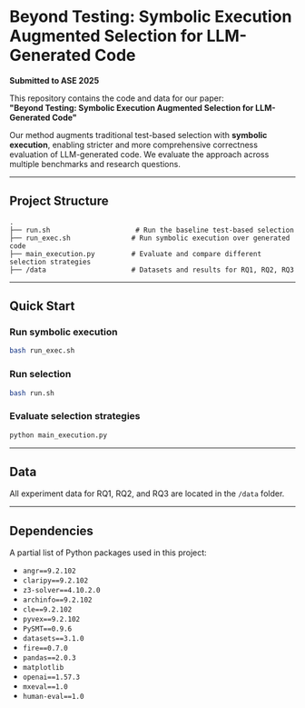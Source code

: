 # Beyond Testing: Symbolic Execution Augmented Selection for LLM-Generated Code

**Submitted to ASE 2025**

This repository contains the code and data for our paper:  
**"Beyond Testing: Symbolic Execution Augmented Selection for LLM-Generated Code"**

Our method augments traditional test-based selection with **symbolic execution**, enabling stricter and more comprehensive correctness evaluation of LLM-generated code. We evaluate the approach across multiple benchmarks and research questions.

---

## Project Structure

```
.
├── run.sh                     # Run the baseline test-based selection
├── run_exec.sh               # Run symbolic execution over generated code
├── main_execution.py         # Evaluate and compare different selection strategies
├── /data                     # Datasets and results for RQ1, RQ2, RQ3
```

---

## Quick Start

### Run symbolic execution

```bash
bash run_exec.sh
```

### Run selection

```bash
bash run.sh
```

### Evaluate selection strategies

```bash
python main_execution.py
```

---

## Data

All experiment data for RQ1, RQ2, and RQ3 are located in the `/data` folder.

---

## Dependencies

A partial list of Python packages used in this project:

- `angr==9.2.102`
- `claripy==9.2.102`
- `z3-solver==4.10.2.0`
- `archinfo==9.2.102`
- `cle==9.2.102`
- `pyvex==9.2.102`
- `PySMT==0.9.6`
- `datasets==3.1.0`
- `fire==0.7.0`
- `pandas==2.0.3`
- `matplotlib`
- `openai==1.57.3`
- `mxeval==1.0`
- `human-eval==1.0`
